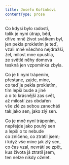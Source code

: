```yaml
---
title: Josefu Kořínkovi
contentType: prose
---
```


Co kdysi bylo radostí,  
tolik je nyní útrap, běd,  
dříve mně život svátkem byl,  
jen pekla prokletím je teď,  
vzali mně všechno nejdražší,  
žel, milost mne opustila,  
ze světlé něhy domova  
teskná jen vzpomínka zbyla.

Co je ti nyní trápením,  
přestane, zajde, mine,  
co teď je pekla prokletím,  
tím lepší bude a jiné  
a o to krásnější zas svět,  
až milostí zas obdařen  
vše zlé za sebou zanecháš  
tak jako sen, jako zlý sen.

Co je mně nyní trápením,  
nepřejde jako pouhý sen  
a lepší o to nebude  
co zničeno, co ztratil jsem;  
i když vše mine jak zlý sen,  
co čas vzal, nevrátí se zpět,  
kus života já ztratil jsem,  
ten nelze nikdy oželet.
